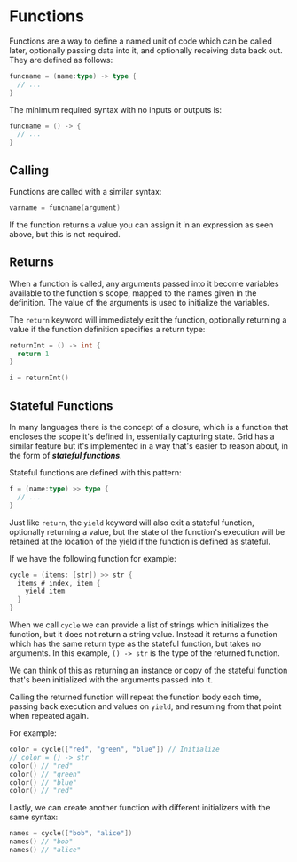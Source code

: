 # Functions

Functions are a way to define a named unit of code which can be called later, optionally passing data into it, and optionally receiving data back out. They are defined as follows:

```go
funcname = (name:type) -> type {
  // ...
}
```

The minimum required syntax with no inputs or outputs is:

```go
funcname = () -> {
  // ...
}
```

## Calling

Functions are called with a similar syntax:

```go
varname = funcname(argument)
```

If the function returns a value you can assign it in an expression as seen above, but this is not required.

## Returns

When a function is called, any arguments passed into it become variables available to the function's scope, mapped to the names given in the definition. The value of the arguments is used to initialize the variables.

The `return` keyword will immediately exit the function, optionally returning a value if the function definition specifies a return type:

```go
returnInt = () -> int {
  return 1
}

i = returnInt()
```

## Stateful Functions

In many languages there is the concept of a closure, which is a function that encloses the scope it's defined in, essentially capturing state. Grid has a similar feature but it's implemented in a way that's easier to reason about, in the form of ***stateful functions***.

Stateful functions are defined with this pattern:

```go
f = (name:type) >> type {
  // ...
}
```

Just like `return`, the `yield` keyword will also exit a stateful function, optionally returning a value, but the state of the function's execution will be retained at the location of the yield if the function is defined as stateful.

If we have the following function for example:

```go
cycle = (items: [str]) >> str {
  items # index, item {
    yield item
  }
}
```

When we call `cycle` we can provide a list of strings which initializes the function, but it does not return a string value. Instead it returns a function which has the same return type as the stateful function, but takes no arguments. In this example, `() -> str` is the type of the returned function.

We can think of this as returning an instance or copy of the stateful function that's been initialized with the arguments passed into it.

Calling the returned function will repeat the function body each time, passing back execution and values on `yield`, and resuming from that point when repeated again.

For example:

```go
color = cycle(["red", "green", "blue"]) // Initialize
// color = () -> str
color() // "red"
color() // "green"
color() // "blue"
color() // "red"
```

Lastly, we can create another function with different initializers with the same syntax:

```go
names = cycle(["bob", "alice"])
names() // "bob"
names() // "alice"
```
